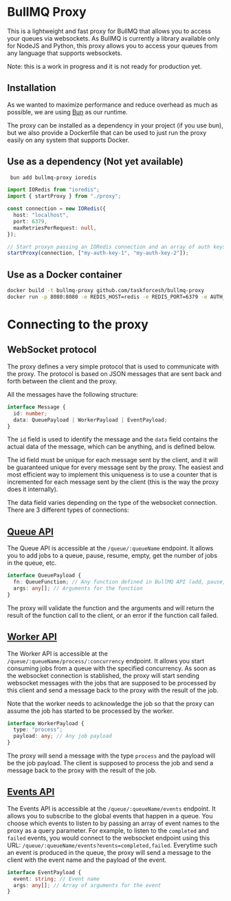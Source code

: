 # BullMQ Proxy

This is a lightweight and fast proxy for BullMQ that allows you to access your queues via websockets. As BullMQ is currently a library available only for NodeJS and Python, this proxy allows you to access your queues from any language that supports websockets.

Note: this is a work in progress and it is not ready for production yet.

## Installation

As we wanted to maximize performance and reduce overhead as much as possible, we are using [Bun](https://github.com/oven-sh/bun) as
our runtime.

The proxy can be installed as a dependency in your project (if you use bun), but we also
provide a Dockerfile that can be used to just run the proxy easily on any system that supports Docker.

## Use as a dependency (Not yet available)

```bash
 bun add bullmq-proxy ioredis
```

```typescript
import IORedis from "ioredis";
import { startProxy } from "./proxy";

const connection = new IORedis({
  host: "localhost",
  port: 6379,
  maxRetriesPerRequest: null,
});

// Start proxyn passing an IORedis connection and an array of auth keys
startProxy(connection, ["my-auth-key-1", "my-auth-key-2"]);
```

## Use as a Docker container

```bash
docker build -t bullmq-proxy github.com/taskforcesh/bullmq-proxy
docker run -p 8080:8080 -e REDIS_HOST=redis -e REDIS_PORT=6379 -e AUTH_KEYS=my-auth-key-1,my-auth-key-2 bullmq-proxy
```

# Connecting to the proxy

## WebSocket protocol

The proxy defines a very simple protocol that is used to communicate with the proxy. The protocol is based on JSON messages that are sent back and forth between the client and the proxy.

All the messages have the following structure:

```typescript
interface Message {
  id: number;
  data: QueuePayload | WorkerPayload | EventPayload;
}
```

The `id` field is used to identify the message and the `data` field contains the actual data of the message, which can be anything, and is defined below.

The id field must be unique for each message sent by the client, and it will be guaranteed unique for every message sent by the proxy. The easiest and most efficient way to implement this uniqueness is to use a counter that is incremented for each message sent by the client (this is the way the proxy does it internally).

The data field varies depending on the type of the websocket connection. There are 3 different types of connections:

## [Queue API](#queue-api)

The Queue API is accessible at the `/queue/:queueName` endpoint. It allows you to add jobs to a queue, pause, resume, empty, get the number of jobs in the queue, etc.

```typescript
interface QueuePayload {
  fn: QueueFunction; // Any function defined in BullMQ API (add, pause, resume, etc)
  args: any[]; // Arguments for the function
}
```

The proxy will validate the function and the arguments and will return the result of the function call to the client, or an error if the function call failed.

## [Worker API](#worker-api)

The Worker API is accessible at the `/queue/:queueName/process/:concurrency` endpoint. It allows you start consuming jobs from a queue with the specified concurrency. As soon as the websocket connection is stablished, the proxy will start sending websocket messages with the jobs that are supposed to be processed by this client and send a message back to the proxy with the result of the job.

Note that the worker needs to acknowledge the job so that the proxy can assume the job has started to be processed by the worker.

```typescript
interface WorkerPayload {
  type: "process";
  payload: any; // Any job payload
}
```

The proxy will send a message with the type `process` and the payload will be the job payload. The client is supposed to process the job and send a message back to the proxy with the result of the job.

## [Events API](#events-api)

The Events API is accessible at the `/queue/:queueName/events` endpoint. It allows you to subscribe to the global events
that happen in a queue. You choose which events to listen to by passing an array of event names to the proxy as a query parameter.
For example, to listen to the `completed` and `failed` events, you would connect to the websocket endpoint using this URL:
`/queue/:queueName/events?events=completed,failed`.
Everytime such an event is produced in the queue, the proxy will send a message to the client with the event name and the payload of the event.

```typescript
interface EventPayload {
  event: string; // Event name
  args: any[]; // Array of arguments for the event
}
```

